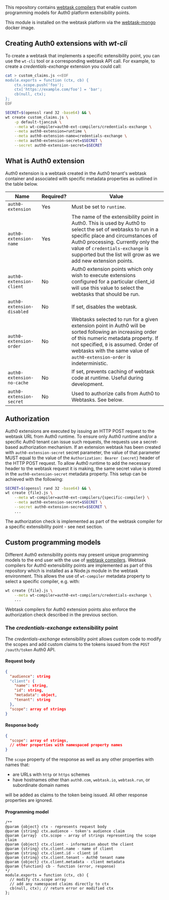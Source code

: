 This repository contains [webtask compilers](https://webtask.io/docs/webtask-compilers) that enable custom programming models for Auth0 platform extensibility points. 

This module is installed on the webtask platform via the [webtask-mongo](https://github.com/auth0/webtask-mongo) docker image. 

## Creating Auth0 extensions with *wt-cli*

To create a webtask that implements a specific extensibility point, you can use the `wt-cli` tool or a corresponding webtask API call. For example, to create a *credentials-exchange* extension you could call: 

```bash
cat > custom_claims.js <<EOF
module.exports = function (ctx, cb) {
    ctx.scope.push('foo');
    ctx['https://example.com/foo'] = 'bar';
    cb(null, ctx);  
};
EOF

SECRET=$(openssl rand 32 -base64) && \
wt create custom_claims.js \
    -p default-tjanczuk \
    --meta wt-compiler=auth0-ext-compilers/credentials-exchange \
    --meta auth0-extension=runtime \
    --meta auth0-extension-name=credentials-exchange \
    --meta auth0-extension-secret=$SECRET \
    --secret auth0-extension-secret=$SECRET
```

## What is Auth0 extension

Auth0 extension is a webtask created in the Auth0 tenant's webtask container and associated with specific metadata properties as outlined in the table below. 

|  Name  |  Required?  |  Value  |
| --- | --- | --- |
| `auth0-extension`  | Yes | Must be set to `runtime`. |
| `auth0-extension-name` | Yes | The name of the extensibility point in Auth0. This is used by Auth0 to select the set of webtasks to run in a specific place and circumstances of Auth0 processing. Currently only the value of `credentials-exchange` is supported but the list will grow as we add new extension points. |
| `auth0-extension-client` | No | Auth0 extension points which only wish to execute extensions configured for a particular client_id will use this value to select the webtasks that should be run. |
| `auth0-extension-disabled` | No | If set, disables the webtask. |
| `auth0-extension-order` | No | Webtasks selected to run for a given extension point in Auth0 will be sorted following an increasing order of this numeric metadata property. If not specified, `0` is assumed. Order of webtasks with the same value of `auth0-extension-order` is indeterministic. |
| `auth0-extension-no-cache` | No | If set, prevents caching of webtask code at runtime. Useful during development. |
| `auth0-extension-secret` | No | Used to authorize calls from Auth0 to Webtasks. See below. |

## Authorization

Auth0 extensions are executed by issuing an HTTP POST request to the webtask URL from Auth0 runtime. To ensure only Auth0 runtime and/or a specific Auth0 tenant can issue such requests, the requests use a secret-based authorization mechanism. If an extension webtask has been created with `auth0-extension-secret` secret parameter, the value of that parameter MUST equal to the value of the `Authorization: Bearer {secret}` header of the HTTP POST request. To allow Auth0 runtime to add the necessary header to the webtask request it is making, the same secret value is stored in the `auth0-extension-secret` metadata property. This setup can be achieved with the following: 

```bash
SECRET=$(openssl rand 32 -base64) && \
wt create {file}.js \
    --meta wt-compiler=auth0-ext-compilers/{specific-compiler} \
    --meta auth0-extension-secret=$SECRET \
    --secret auth0-extension-secret=$SECRET \
    ...
```

The authorization check is implemented as part of the webtask compiler for a specific extensibility point - see next section.

## Custom programming models

Different Auth0 extensibility points may present unique programming models to the end user with the use of [webtask compilers](https://webtask.io/docs/webtask-compilers). Webtask compilers for Auth0 extensibility points are implemented as part of this repository which is installed as a Node.js module in the webtask environment. This allows the use of `wt-compiler` metadata property to select a specific compiler, e.g. with: 

```bash
wt create {file}.js \
    --meta wt-compiler=auth0-ext-compilers/credentials-exchange \
    ...
```

Webtask compilers for Auth0 extension points also enforce the authorization check described in the previous section. 

### The *credentials-exchange* extensibility point

The *credentials-exchange* extensibility point allows custom code to modify the scopes and add custom claims to the tokens issued from the `POST /oauth/token` Auth0 API.

#### Request body

```json
{
  "audience": string
  "client": {
    "name": string,
    "id": string,
    "metadata": object,
    "tenant": string
  },
  "scope": array of strings
}
```

#### Response body

```json
{
  "scope": array of strings,
  // other properties with namespaced property names
}
```

The `scope` property of the response as well as any other properties with names that: 

* are URLs with `http` or `https` schemes
* have hostnames other than `auth0.com`, `webtask.io`, `webtask.run`, or subordinate domain names

will be added as claims to the token being issued. All other response properties are ignored. 

#### Programming model

```
/**
@param {object} ctx - represents request body
@param {string} ctx.audience - token's audience claim
@param {array}  ctx.scope - array of strings representing the scope claim
@param {object} ctx.client - information about the client
@param {string} ctx.client.name - name of client
@param {string} ctx.client.id - client id
@param {string} ctx.client.tenant - Auth0 tenant name
@param {object} ctx.client.metadata - client metadata
@param {function} cb - function (error, response)
*/
module.exports = function (ctx, cb) {
  // modify ctx.scope array
  // add any namespaced claims directly to ctx
  cb(null, ctx); // return error or modified ctx
};
```
